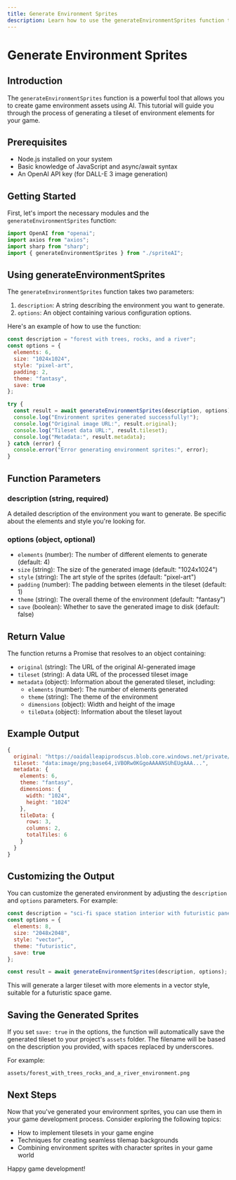 ```yaml
---
title: Generate Environment Sprites
description: Learn how to use the generateEnvironmentSprites function to create game environment assets using AI.
---
```


# Generate Environment Sprites

## Introduction

The `generateEnvironmentSprites` function is a powerful tool that allows you to create game environment assets using AI. This tutorial will guide you through the process of generating a tileset of environment elements for your game.

## Prerequisites

- Node.js installed on your system
- Basic knowledge of JavaScript and async/await syntax
- An OpenAI API key (for DALL-E 3 image generation)

## Getting Started

First, let's import the necessary modules and the `generateEnvironmentSprites` function:

```javascript
import OpenAI from "openai";
import axios from "axios";
import sharp from "sharp";
import { generateEnvironmentSprites } from "./spriteAI";
```

## Using generateEnvironmentSprites

The `generateEnvironmentSprites` function takes two parameters:

1. `description`: A string describing the environment you want to generate.
2. `options`: An object containing various configuration options.

Here's an example of how to use the function:

```javascript
const description = "forest with trees, rocks, and a river";
const options = {
  elements: 6,
  size: "1024x1024",
  style: "pixel-art",
  padding: 2,
  theme: "fantasy",
  save: true
};

try {
  const result = await generateEnvironmentSprites(description, options);
  console.log("Environment sprites generated successfully!");
  console.log("Original image URL:", result.original);
  console.log("Tileset data URL:", result.tileset);
  console.log("Metadata:", result.metadata);
} catch (error) {
  console.error("Error generating environment sprites:", error);
}
```

## Function Parameters

### description (string, required)
A detailed description of the environment you want to generate. Be specific about the elements and style you're looking for.

### options (object, optional)
- `elements` (number): The number of different elements to generate (default: 4)
- `size` (string): The size of the generated image (default: "1024x1024")
- `style` (string): The art style of the sprites (default: "pixel-art")
- `padding` (number): The padding between elements in the tileset (default: 1)
- `theme` (string): The overall theme of the environment (default: "fantasy")
- `save` (boolean): Whether to save the generated image to disk (default: false)

## Return Value

The function returns a Promise that resolves to an object containing:

- `original` (string): The URL of the original AI-generated image
- `tileset` (string): A data URL of the processed tileset image
- `metadata` (object): Information about the generated tileset, including:
  - `elements` (number): The number of elements generated
  - `theme` (string): The theme of the environment
  - `dimensions` (object): Width and height of the image
  - `tileData` (object): Information about the tileset layout

## Example Output

```javascript
{
  original: "https://oaidalleapiprodscus.blob.core.windows.net/private/...",
  tileset: "data:image/png;base64,iVBORw0KGgoAAAANSUhEUgAAA...",
  metadata: {
    elements: 6,
    theme: "fantasy",
    dimensions: {
      width: "1024",
      height: "1024"
    },
    tileData: {
      rows: 3,
      columns: 2,
      totalTiles: 6
    }
  }
}
```

## Customizing the Output

You can customize the generated environment by adjusting the `description` and `options` parameters. For example:

```javascript
const description = "sci-fi space station interior with futuristic panels and control consoles";
const options = {
  elements: 8,
  size: "2048x2048",
  style: "vector",
  theme: "futuristic",
  save: true
};

const result = await generateEnvironmentSprites(description, options);
```

This will generate a larger tileset with more elements in a vector style, suitable for a futuristic space game.

## Saving the Generated Sprites

If you set `save: true` in the options, the function will automatically save the generated tileset to your project's `assets` folder. The filename will be based on the description you provided, with spaces replaced by underscores.

For example:
```
assets/forest_with_trees_rocks_and_a_river_environment.png
```

## Next Steps

Now that you've generated your environment sprites, you can use them in your game development process. Consider exploring the following topics:

- How to implement tilesets in your game engine
- Techniques for creating seamless tilemap backgrounds
- Combining environment sprites with character sprites in your game world

Happy game development!